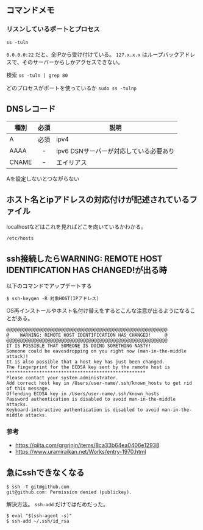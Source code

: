 ## コマンドメモ
### リスンしているポートとプロセス
`ss -tuln`

`0.0.0.0:22` だと、全IPから受け付けている。
`127.x.x.x` はループバックアドレスで、そのサーバーからしかアクセスできない。

検索
`ss -tuln | grep 80`

どのプロセスがポートを使っているか
`sudo ss -tulnp`

## DNSレコード
| 種別 | 必須 | 説明 |
|---|:-:|---|
| A | 必須 | ipv4 |
| AAAA | - | ipv6 DSNサーバーが対応している必要あり |
| CNAME | - | エイリアス |

Aを設定しないとつながらない

## ホスト名とipアドレスの対応付けが記述されているファイル
localhostなどはこれを見ればどこを向いているかわかる。

`/etc/hosts`


## ssh接続したらWARNING: REMOTE HOST IDENTIFICATION HAS CHANGED!が出る時
以下のコマンドでアップデートする

```
$ ssh-keygen -R 対象HOST(IPアドレス)
```

OS再インストールやホスト名付け替えをするとこんな注意が出るようになることがある。

```
@@@@@@@@@@@@@@@@@@@@@@@@@@@@@@@@@@@@@@@@@@@@@@@@@@@@@@@@@@@
@    WARNING: REMOTE HOST IDENTIFICATION HAS CHANGED!     @
@@@@@@@@@@@@@@@@@@@@@@@@@@@@@@@@@@@@@@@@@@@@@@@@@@@@@@@@@@@
IT IS POSSIBLE THAT SOMEONE IS DOING SOMETHING NASTY!
Someone could be eavesdropping on you right now (man-in-the-middle attack)!
It is also possible that a host key has just been changed.
The fingerprint for the ECDSA key sent by the remote host is
***************************************************
Please contact your system administrator.
Add correct host key in /Users/user-name/.ssh/known_hosts to get rid of this message.
Offending ECDSA key in /Users/user-name/.ssh/known_hosts
Password authentication is disabled to avoid man-in-the-middle attacks.
Keyboard-interactive authentication is disabled to avoid man-in-the-middle attacks.
```

### 参考
- https://qiita.com/grgrjnjn/items/8ca33b64ea0406e12938
- https://www.uramiraikan.net/Works/entry-1970.html


## 急にsshできなくなる
```
$ ssh -T git@github.com
git@github.com: Permission denied (publickey).
```

解決方法。
`ssh-add` だけではだめだった。

```
$ eval "$(ssh-agent -s)"
$ ssh-add ~/.ssh/id_rsa
```
